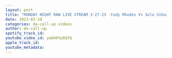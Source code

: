 ```yaml
---
layout: post
title: "MONDAY NIGHT RAW LIVE STREAM 3-27-23 -Cody Rhodes Vs Solo Sikoa"
date: 2023-03-28
categories: da-call-up videos
author: da-call-up
spotify_track_id: 
youtube_video_id: yaO40Yp8QYQ
apple_track_id: 
youtube_metadata: 
---
```

